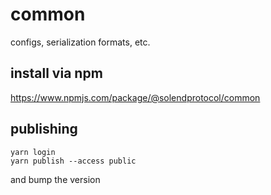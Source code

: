 # common
configs, serialization formats, etc. 

## install via npm
https://www.npmjs.com/package/@solendprotocol/common




## publishing
```
yarn login
yarn publish --access public
```
and bump the version
